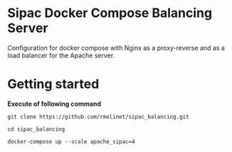 # Sipac Docker Compose Balancing Server
Configuration for docker compose with Nginx as a proxy-reverse and as a load balancer for the Apache server.

# Getting started

**Execute of following command**

`git clone https://github.com/rmolinet/sipac_balancing.git`

`cd sipac_balancing`

`docker-compose up --scale apache_sipac=4`

